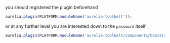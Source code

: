 you should registered the plugin beforehand

```js
aurelia.plugin(PLATFORM.moduleName('aurelia-toolbelt'));
```
or at any further level you are interested down to the ```password``` itself
```js
aurelia.plugin(PLATFORM.moduleName('aurelia-toolbelt/components/bootstrap/password'));
```
